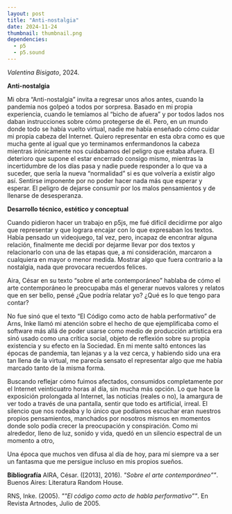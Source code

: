 ```yaml
---
layout: post
title: "Anti-nostalgia"
date: 2024-11-24
thumbnail: thumbnail.png
dependencies:
  - p5
  - p5.sound
---
```


<div id="div-sketch">
  <script type="text/javascript" src="sketch.js"></script>
</div>

_Valentina Bisigato_, 2024.

**Anti-nostalgia**

Mi obra “Anti-nostalgia” invita a regresar unos años antes, cuando la pandemia nos golpeó a todos por sorpresa. Basado en mi propia experiencia, cuando le temíamos al “bicho de afuera” y por todos lados nos daban instrucciones sobre cómo protegerse de él. Pero, en un mundo donde todo se había vuelto virtual, nadie me había enseñado cómo cuidar mi propia cabeza del Internet. Quiero representar en esta obra como es que mucha gente al igual que yo terminamos enfermandonos la cabeza mientras irónicamente nos cuidabamos del peligro que estaba afuera. El deterioro que supone el estar encerrado consigo mismo, mientras la incertidumbre de los días pasa y nadie puede responder a lo que va a suceder, que sería la nueva “normalidad” si es que volvería a existir algo así. Sentirse imponente por no poder hacer nada más que esperar y esperar. El peligro de dejarse consumir por los malos pensamientos y de llenarse de desesperanza. 


**Desarrollo técnico, estético y conceptual**

Cuando pidieron hacer un trabajo en p5js, me fué difícil decidirme por algo que representar y que lograra encajar con lo que expresaban los textos. Había pensado un videojuego, tal vez, pero, incapaz de encontrar alguna relación, finalmente me decidí por dejarme llevar por dos textos y relacionarlo con una de las etapas que, a mi consideración, marcaron a cualquiera en mayor o menor medida. Mostrar algo que fuera contrario a la nostalgia, nada que provocara recuerdos felices. 

Aira, César en su texto “sobre el arte contemporáneo” hablaba de cómo el arte contemporáneo le preocupaba más el generar nuevos valores y relatos que en ser bello, pensé ¿Que podría relatar yo? ¿Qué es lo que tengo para contar? 

No fue sinó que el texto “El Código como acto de habla performativo” de Arns, Inke llamó mi atención sobre el hecho de que ejemplificaba como el software más allá de poder usarse como medio de producción artística era sinó usado como una crítica social, objeto de reflexión sobre su propia existencia y su efecto en la Sociedad. 
En mi mente saltó entonces las épocas de pandemia, tan lejanas y a la vez cerca, y habiendo sido una era tan llena de la virtual, me parecía sensato el representar algo que me había marcado tanto de la misma forma. 

Buscando reflejar cómo fuimos afectados, consumidos completamente por el Internet veinticuatro horas al día, sin mucha más opción. Lo que hace la exposición prolongada al Internet, las noticias (reales o no), la amargura de ver todo a través de una pantalla, sentir que todo es artificial, irreal. El silencio que nos rodeaba y lo único que podíamos escuchar eran nuestros propios pensamientos, manchados por nosotros mismos en momentos donde solo podía crecer la preocupación y conspiración. 
Como mi alrededor, lleno de luz, sonido y vida, quedó en un silencio espectral de un momento a otro,

Una época que muchos ven difusa al día de hoy, para mí siempre va a ser un fantasma que me persigue incluso en mis propios sueños. 



**Bibliografía**
AIRA, César. ([2013], 2016). _"Sobre el arte contemporáneo”"_. Buenos Aires: Literatura Random House.

RNS, Inke. (2005). _""El código como acto de habla performativo”"_. En Revista Artnodes, Julio de 2005.
